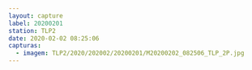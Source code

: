 ```yaml
---
layout: capture
label: 20200201
station: TLP2
date: 2020-02-02 08:25:06
capturas:
  - imagem: TLP2/2020/202002/20200201/M20200202_082506_TLP_2P.jpg
---
```

